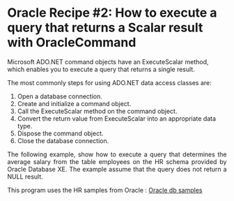 # Oracle Recipe #2: How to execute a query that returns a Scalar result with OracleCommand

<p>
Microsoft ADO.NET command objects have an ExecuteScalar method, which enables you to execute a query that returns a single result.
</p>
<p align="justify">
The most commonly steps for using ADO.NET data access classes are:
<ol>
<li>Open a database connection.</li>
<li>Create and initialize a command object.</li>
<li>Call the ExecuteScalar method on the command object.</li>
<li>Convert the return value from ExecuteScalar into an appropriate data type.</li>
<li>Dispose the command object.</li>
<li>Close the database connection.</li>
</ol>
</p>
<p align="justify">
The following example, show how to execute a query that determines the average salary from the table employees on the HR schema provided by Oracle Database XE. The example assume that the query does not return a NULL result.
</p>
<p>
This program uses the HR samples from Oracle :
<a href="https://github.com/oracle-samples/db-sample-schemas">Oracle db samples</a>
</p>
